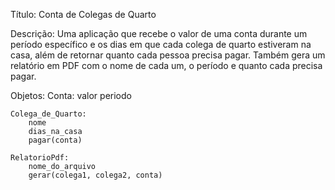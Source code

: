 Título: Conta de Colegas de Quarto

Descrição: Uma aplicação que recebe o valor de uma conta durante um período específico e os dias em que cada colega de quarto estiveram na casa, além de retornar quanto cada pessoa precisa pagar. Também gera um relatório em PDF com o nome de cada um, o período e quanto cada precisa pagar.

Objetos: Conta:
		valor
		periodo
	 
	Colega_de_Quarto:
		nome
		dias_na_casa
		pagar(conta)
	
	RelatorioPdf:
		nome_do_arquivo
		gerar(colega1, colega2, conta)



